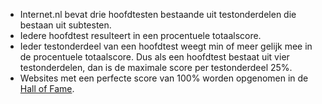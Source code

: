 - Internet.nl bevat drie hoofdtesten bestaande uit testonderdelen die bestaan uit subtesten.
- Iedere hoofdtest resulteert in een procentuele totaalscore.
- Ieder testonderdeel van een hoofdtest weegt min of meer gelijk mee in de procentuele totaalscore. Dus als een hoofdtest bestaat uit vier testonderdelen, dan is de maximale score per testonderdeel 25%.
- Websites met een perfecte score van 100% worden opgenomen in de [Hall of Fame](/halloffame/).
